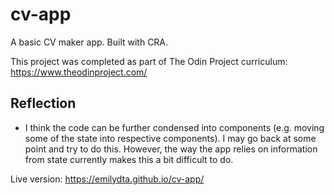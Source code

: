 # cv-app

A basic CV maker app. Built with CRA.

This project was completed as part of The Odin Project curriculum: https://www.theodinproject.com/

<h2>Reflection</h2>

  - I think the code can be further condensed into components (e.g. moving some of the state into respective components). I may go back at some point and try to do this. However, the way the app relies on information from state currently makes this a bit difficult to do.  
  

Live version: https://emilydta.github.io/cv-app/
